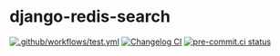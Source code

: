 # django-redis-search

[![.github/workflows/test.yml](https://github.com/saadmk11/redis-search-django/actions/workflows/test.yml/badge.svg)](https://github.com/saadmk11/redis-search-django/actions/workflows/test.yml)
[![Changelog CI](https://github.com/saadmk11/redis-search-django/actions/workflows/changelog-ci.yaml/badge.svg)](https://github.com/saadmk11/redis-search-django/actions/workflows/changelog-ci.yaml)
[![pre-commit.ci status](https://results.pre-commit.ci/badge/github/saadmk11/django-redis-search/main.svg)](https://results.pre-commit.ci/latest/github/saadmk11/django-redis-search/main)
